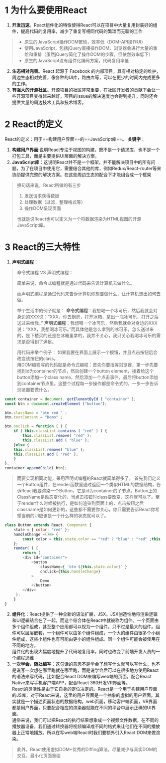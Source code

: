 
# 1 为什么要使用React
1. **开发迅速**。React组件化的特性使得React可以在项目中大量复用封装好的组件，提高代码的复用率，减少了重复写相同代码的繁琐而无聊的工作

> - 原生的JavaScript操作DOM繁琐，效率低（DOM-API操作UI）
> - 使用JavaScript，包括jQuery直接操作DOM，浏览器会进行大量的重绘和重排（虽然jQuery简化了操作DOM的步骤，但依然效率低下）
> - 原生的JavaScript没有组件化编码方案，代码复用率低

2. **生态相对完善**。React 起源于 Facebook 的内部项目，具有相对稳定的维护，周边生态相对完善，像各种的UI库，路由库等，可以在更少的时间内完成更多的工作。
3. **有强大的开源社区**。开源项目的社区非常重要，在社区开发者的贡献下会让一些开源项目变得越来越好，项目的issue的解决速度也会得到提升，同时还会提供大量的周边技术工具和技术博客。

# 2 React的定义
React的定义：用于==构建用户界面==的==JavaScript库==。
**关键字**：
1. **构建用户界面**:说明React专注于视图的构建，既不是一个请求库，也不是一个打包工具，而是主要提供UI层面的解决方案。
2. **JavaScript库**：这说明React并不是一个框架，并不能解决项目中的所有问题，为了在项目中使用它，需要结合其他的库，例如Redux/React-router等来协助提供完整的解决方案。在这些周边生态的配合下才能组合成一个框架
> 换句话来说，React所做的有三步
>
> 1. 发送请求获得数据
> 2. 处理数据（过滤，整理格式等）
> 3. 操作DOM呈现页面
>
> 也就是说React也可以定义为一个将数据渲染为HTML视图的开源JavaScript库。

# 3 React的三大特性
1. **声明式编程**：
>命令式编程 VS 声明式编程：<br>
>
>简单来说，命令式编程就是通过代码来告诉计算机去做什么。<br>
>
>而声明式编程是通过代码来告诉计算机你想要做什么，让计算机想出如何去做。<br>
>
>举个生活中的例子就是：
>**命令式编程**：我想喝一个冰可乐，然后我就会对身边的XXX说：“XXX，你去厨房，打开冰箱，拿出一瓶冰可乐，打开之后送过来给我。”
>**声明式编程**：我想喝一个冰可乐，然后我就会对身边的XXX说：“XXX，我想喝冰可乐。”而具体他是怎么拿到的冰可乐，怎么送过来的，是下楼买的还是在冰箱里拿的，我并不关心，我只关心我喝冰可乐的需求是否得到了满足。<br>
>
>用代码来举个例子：
>如果我要在界面上展示一个按钮，并且点击按钮后会改变该按钮的class。<br>
>用DOM编程写的代码就是命令式编程：首先你要指挥浏览器，第一步先要找到id为container的节点，然后创建一个button element，接着给这个button添加一个class name，然后添加一个点击事件，最后将button添加到container节点里。这整个过程每一步操作都是命令式的，一步一步告诉浏览器要做什么。

```javascript
const container = document. getElementById ( "container" );
const btn = document.createElement ("button");

btn.className = "btn red " ;
btn.textContent = "Demo" ;

btn.onclick = function ( ) {
    if ( this.classList.contains ( "red" ) ) {
		this.classList.remove( "red" );
		this.classList.add ( "blue" );
	}else {
	this.classList.remove( "blue" );
	this.classList.add ( "red" );
	}
};
container.appendChild( btn);
```
>而要实现相同功能，采用声明式编程的React就简单得多了。
>首先我们定义一个Button组件，在render函数里通过返回一个类似HTML的数据结构，告诉React我要渲染一个Button，它是id为container的子节点。Button上的ClassName是动态变化的，当点击按钮时class要改变，这样就可以了。至于render什么时候被执行，是如何渲染到页面上的，点击按钮之后classname是如何更新的，这些都不需要你关心，你只需要告诉React你希望当前的UI应该是一个什么样的状态就可以了。
```javascript
class Button extends React. Component {
    state = { color: "red" };
    handleChange =()=> {
        const color = this.state.color == "red" ? "blue" : "red" ;this.setState({ color });
    };
    render( ) {
        return (
        <div id="container">
            <button
                className={ `btn ${this.state.color}` }
                onclick={this.handleChange}
            >
                Demo
            </button>
        </div>
     );
    }
}
```

2. **组件化**：React提供了一种全新的语法扩展，JSX。JSX创造性地将渲染逻辑和UI逻辑结合在了一起，而这个结合体在React中就被称为组件。一个页面由多个组件组成，甚至整个应用都可以视为一个组件，只不过是最大的组件。组件可以层层嵌套，一个组件可以由多个组件组成，一个大的组件由很多个小组件组成，这些小组件也有可能由更小的组件组成。同一个组件可能会被使用在不同的地方。<br>
组件化的出现大幅度地提升了代码地复用率，同时也改变了前端开发人员的一个编程思维
3. **一次学会，随处编写**：这句话的意思不是学会了想写什么就可以写什么，也不是说写一次想在哪里跑就在哪里跑，而是说学会后可以在很多地方使用React的语法来写代码，比如配合React DOM来编写web端的页面，配合React Native来写手机客户端APP，配合React 360开发VR界面等。
<br>React的灵活性是由于它自身的定位决定的。React是一个用于构建用户界面的JS库，对于React来说，这里的用户界面是一个抽象的虚拟的用户界面，其实就是一个描述页面状态的数据结构。web页面，移动客户端页面，VR界面都是用户界面，只要配合相应的渲染器就能在不同的平台中展示正确的UI界面。
<br>通俗来说，我们可以把React的执行结果想象成一个视频文件数据，在不同的播放器设备，我们通过转换器将视频编译成不同的格式来让他们在不同的播放器上正常地播放。所以在写web端React时我们要额外引入React DOM来做渲染。

> 此外，React使用虚拟DOM+优秀的Diffing算法，尽量减少与真实DOM的交互，最小化页面重绘
